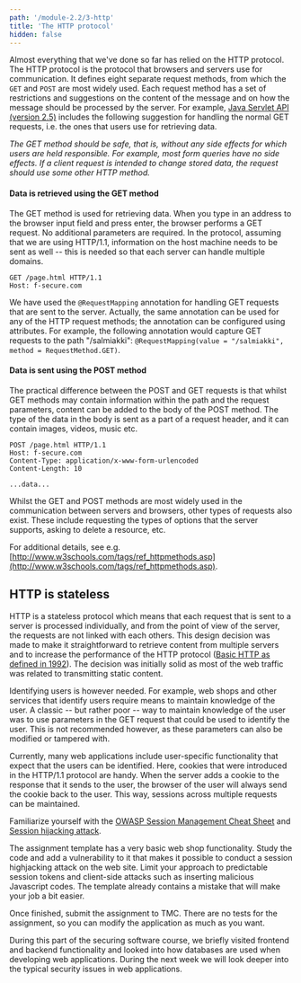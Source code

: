 ```yaml
---
path: '/module-2.2/3-http'
title: 'The HTTP protocol'
hidden: false
---
```



Almost everything that we've done so far has relied on the HTTP protocol. The HTTP protocol is the protocol that browsers and servers use for communication. It defines eight separate request methods, from which the `GET` and `POST` are most widely used. Each request method has a set of restrictions and suggestions on the content of the message and on how the message should be processed by the server. For example, [Java Servlet API (version 2.5)](http://jcp.org/aboutJava/communityprocess/mrel/jsr154/index2.html) includes the following suggestion for handling the normal GET requests, i.e. the ones that users use for retrieving data.

_The GET method should be safe, that is, without any side effects for which users are held responsible. For example, most form queries have no side effects. If a client request is intended to change stored data, the request should use some other HTTP method._

#### Data is retrieved using the GET method

The GET method is used for retrieving data. When you type in an address to the
browser input field and press enter, the browser performs a GET request. No
additional parameters are required. In the protocol, assuming that we are using
HTTP/1.1, information on the host machine needs to be sent as well -- this is
needed so that each server can handle multiple domains.

```HTTP
GET /page.html HTTP/1.1
Host: f-secure.com

```

We have used the `@RequestMapping` annotation for handling GET requests that
are sent to the server. Actually, the same annotation can be used for any of
the HTTP request methods; the annotation can be configured using attributes.
For example, the following annotation would capture GET requests to the path
"/salmiakki": `@RequestMapping(value = "/salmiakki", method = RequestMethod.GET)`.


#### Data is sent using the POST method

The practical difference between the POST and GET requests is that whilst GET
methods may contain information within the path and the request parameters,
content can be added to the body of the POST method. The type of the data in
the body is sent as a part of a request header, and it can contain images,
videos, music etc.

```HTTP
POST /page.html HTTP/1.1
Host: f-secure.com
Content-Type: application/x-www-form-urlencoded
Content-Length: 10

...data...
```

<text-box variant=emph name="Other request methods">

Whilst the GET and POST methods are most widely used in the communication
between servers and browsers, other types of requests also exist. These include
requesting the types of options that the server supports, asking to delete a
resource, etc.

For additional details, see e.g.
[http://www.w3schools.com/tags/ref_httpmethods.asp](http://www.w3schools.com/tags/ref_httpmethods.asp).

</text-box>


## HTTP is stateless

HTTP is a stateless protocol which means that each request that is sent to a
server is processed individually, and from the point of view of the server, the
requests are not linked with each others. This design decision was made to make
it straightforward to retrieve content from multiple servers and to increase
the performance of the HTTP protocol ([Basic HTTP as defined in
1992](https://www.w3.org/Protocols/HTTP/HTTP2.html)). The decision was
initially solid as most of the web traffic was related to transmitting static
content.

Identifying users is however needed. For example, web shops and other services
that identify users require means to maintain knowledge of the user. A classic
-- but rather poor -- way to maintain knowledge of the user was to use
parameters in the GET request that could be used to identify the user. This is
not recommended however, as these parameters can also be modified or tampered
with.

Currently, many web applications include user-specific functionality that
expect that the users can be identified. Here, cookies that were introduced in
the HTTP/1.1 protocol are handy. When the server adds a cookie to the response
that it sends to the user, the browser of the user will always send the cookie
back to the user. This way, sessions across multiple requests can be
maintained.

<text-box variant=emph name="Session Management Cheat Sheet">

Familiarize yourself with the [OWASP Session Management Cheat
Sheet](https://www.owasp.org/index.php/Session_Management_Cheat_Sheet) and
[Session hijacking
attack](https://www.owasp.org/index.php/Session_hijacking_attack).

</text-box>



<programming-exercise name="EuroShopper" tmcname='Set2-07.EuroShopper'>

The assignment template has a very basic web shop functionality. Study the code
and add a vulnerability to it that makes it possible to conduct a session
highjacking attack on the web site. Limit your approach to predictable session
tokens and client-side attacks such as inserting malicious Javascript codes.
The template already contains a mistake that will make your job a bit easier.

Once finished, submit the assignment to TMC. There are no tests for the
assignment, so you can modify the application as much as you want.

</programming-exercise>


During this part of the securing software course, we briefly visited frontend
and backend functionality and looked into how databases are used when
developing web applications. During the next week we will look deeper into the
typical security issues in web applications.
